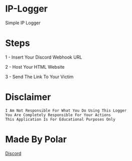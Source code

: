 # IP-Logger

Simple IP Logger

# Steps

1 - Insert Your Discord Webhook URL

2 - Host Your HTML Website

3 - Send The Link To Your Victim

# Disclaimer

```
I Am Not Responsible For What You Do Using This Logger
You Are Completely Responsible For Your Actions
This Application Is For Educational Purposes Only
```

# Made By Polar

[Discord](https://dsc.gg/polar69)
